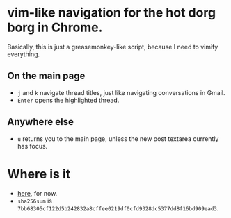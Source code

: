 # vim-like navigation for the hot dorg borg in Chrome. #
Basically, this is just a greasemonkey-like script, because I need to vimify everything.

## On the main page
+ `j` and `k` navigate thread titles, just like navigating conversations in Gmail.
+ `Enter` opens the highlighted thread.

## Anywhere else
+ `u` returns you to the main page, unless the new post textarea currently has focus.

# Where is it
+ [here](http://badfriend.org/bco_gmail/bco_gmail.crx), for now. 
+ `sha256sum` is `7bb68305cf122d5b242832a8cffee0219df0cfd9328dc5377dd8f16bd909ead3`.
